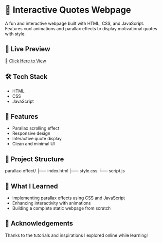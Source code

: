 # 🌟 Interactive Quotes Webpage

A fun and interactive webpage built with HTML, CSS, and JavaScript.  
Features cool animations and parallax effects to display motivational quotes with style.

## 🚀 Live Preview
🔗 [Click Here to View](https://ravrranj.github.io/interactive-quotes/)

## 🛠️ Tech Stack
- HTML
- CSS
- JavaScript

## 🎯 Features
- Parallax scrolling effect
- Responsive design
- Interactive quote display
- Clean and minimal UI

## 📁 Project Structure
parallax-effect/
├── index.html
├── style.css
└── script.js

## 🧠 What I Learned
- Implementing parallax effects using CSS and JavaScript
- Enhancing interactivity with animations
- Building a complete static webpage from scratch

## 🙌 Acknowledgements
Thanks to the tutorials and inspirations I explored online while learning!

